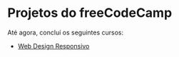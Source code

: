 # Projetos do freeCodeCamp
Até agora, concluí os seguintes cursos:
- [Web Design Responsivo](https://github.com/savio-matheus/cursos-freeCodeCamp/tree/main/rwd)